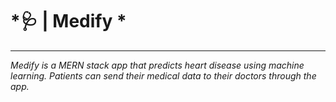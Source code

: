# *🩺 | Medify *
-----------
*Medify is a MERN stack app that predicts heart disease using machine learning. Patients can send their medical data to their doctors through the app.*

